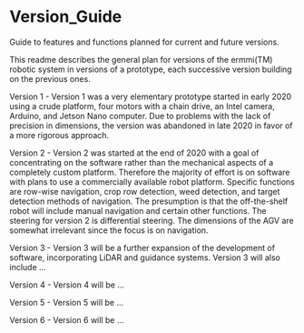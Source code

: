 # Version_Guide
Guide to features and functions planned for current and future versions.

This readme describes the general plan for versions of the ermmi(TM) robotic system in versions of a prototype, each successive version building on the previous ones.

Version 1 - Version 1 was a very elementary prototype started in early 2020 using a crude platform, four motors with a chain drive, an Intel camera, Arduino, and Jetson Nano computer.  Due to problems with the lack of precision in dimensions, the version was abandoned in late 2020 in favor of a more rigorous approach.

Version 2 - Version 2 was started at the end of 2020 with a goal of concentrating on the software rather than the mechanical aspects of a completely custom platform.  Therefore the majority of effort is on software with plans to use a commercially available robot platform.  Specific functions are row-wise navigation, crop row detection, weed detection, and target detection methods of navigation. The presumption is that the off-the-shelf robot will include manual navigation and certain other functions.  The steering for version 2 is differential steering.  The dimensions of the AGV are somewhat irrelevant since the focus is on navigation.

Version 3 - Version 3 will be a further expansion of the development of software, incorporating LiDAR and guidance systems.  Version 3 will also include ...

Version 4 - Version 4 will be ...

Version 5 - Version 5 will be ...

Version 6 - Version 6 will be ...
